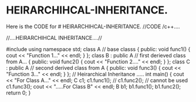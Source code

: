 # HEIRARCHIHCAL-INHERITANCE.
Here is the CODE for # HEIRARCHIHCAL-INHERITANCE.
//CODE /c++....


//....HEIRARCHIHCAL INHERITANCE....//

#include <iostream>
using namespace std;
class A // base classs
{
public:
    void func1()
    {
        cout << "Function 1..." << endl;
    }
};
class B : public A // first derieved class from A...
{
public:
    void func2()
    {
        cout << "Function 2...." << endl;
    }
};
class C : public A // second derived  class from A
{
public:
    void func3()
    {
        cout << "Function 3..." << endl;
    }
};
// Heirarchical Inheritance .....
int main()
{
    cout << "For Class A..." << endl;
    C c1;
    c1.func1();
    // c1.func2();       // cannot be used
    c1.func3();
    cout << ".....For Class B" << endl;
    B b1;
    b1.func1();
    b1.func2();
    return 0;
}
